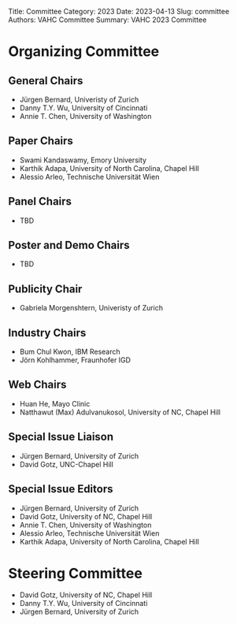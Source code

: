 Title: Committee
Category: 2023
Date: 2023-04-13
Slug: committee
Authors: VAHC Committee
Summary: VAHC 2023 Committee


Organizing Committee
====================

General Chairs
--------------

- Jürgen Bernard, Univeristy of Zurich
- Danny T.Y. Wu, University of Cincinnati
- Annie T. Chen, University of Washington


Paper Chairs
------------

- Swami Kandaswamy, Emory University
- Karthik Adapa, University of North Carolina, Chapel Hill
- Alessio Arleo, Technische Universität Wien


Panel Chairs
------------

- TBD


Poster and Demo Chairs
----------------------

- TBD


Publicity Chair
---------------

- Gabriela Morgenshtern, Univeristy of Zurich


Industry Chairs
---------------

- Bum Chul Kwon, IBM Research
- Jörn Kohlhammer, Fraunhofer IGD


Web Chairs
----------

- Huan He, Mayo Clinic
- Natthawut	(Max) Adulvanukosol, University of NC, Chapel Hill


Special Issue Liaison
---------------------

- Jürgen Bernard, University of Zurich
- David Gotz, UNC-Chapel Hill


Special Issue Editors
---------------------

- Jürgen Bernard, University of Zurich
- David Gotz, University of NC, Chapel Hill
- Annie T. Chen, University of Washington
- Alessio Arleo, Technische Universität Wien
- Karthik Adapa, University of North Carolina, Chapel Hill


Steering Committee
==================

- David Gotz, University of NC, Chapel Hill
- Danny T.Y. Wu, University of Cincinnati
- Jürgen Bernard, University of Zurich